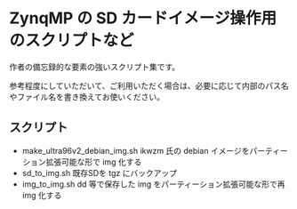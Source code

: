 # ZynqMP の SD カードイメージ操作用のスクリプトなど


作者の備忘録的な要素の強いスクリプト集です。

参考程度にしていただいて、ご利用いただく場合は、必要に応じて内部のパス名やファイル名を書き換えてお使いください。

## スクリプト

- make_ultra96v2_debian_img.sh ikwzm 氏の debian イメージをパーティーション拡張可能な形で img 化する
- sd_to_img.sh 既存SDを tgz にバックアップ
- img_to_img.sh dd 等で保存した img をパーティーション拡張可能な形で再 img 化する

